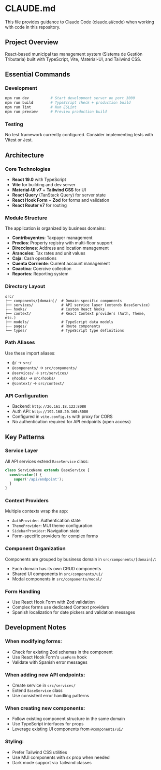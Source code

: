 # CLAUDE.md

This file provides guidance to Claude Code (claude.ai/code) when working with code in this repository.

## Project Overview
React-based municipal tax management system (Sistema de Gestión Tributaria) built with TypeScript, Vite, Material-UI, and Tailwind CSS.

## Essential Commands

### Development
```bash
npm run dev          # Start development server on port 3000
npm run build        # TypeScript check + production build  
npm run lint         # Run ESLint
npm run preview      # Preview production build
```

### Testing
No test framework currently configured. Consider implementing tests with Vitest or Jest.

## Architecture

### Core Technologies
- **React 19.0** with TypeScript
- **Vite** for building and dev server
- **Material-UI v7** + **Tailwind CSS** for UI
- **React Query** (TanStack Query) for server state
- **React Hook Form** + **Zod** for forms and validation
- **React Router v7** for routing

### Module Structure
The application is organized by business domains:
- **Contribuyentes**: Taxpayer management
- **Predios**: Property registry with multi-floor support
- **Direcciones**: Address and location management
- **Aranceles**: Tax rates and unit values
- **Caja**: Cash operations
- **Cuenta Corriente**: Current account management
- **Coactiva**: Coercive collection
- **Reportes**: Reporting system

### Directory Layout
```
src/
├── components/[domain]/  # Domain-specific components
├── services/             # API service layer (extends BaseService)
├── hooks/                # Custom React hooks
├── context/              # React Context providers (Auth, Theme, etc.)
├── models/               # TypeScript data models
├── pages/                # Route components
└── types/                # TypeScript type definitions
```

### Path Aliases
Use these import aliases:
- `@/` → `src/`
- `@components/` → `src/components/`
- `@services/` → `src/services/`
- `@hooks/` → `src/hooks/`
- `@context/` → `src/context/`

### API Configuration
- Backend: `http://26.161.18.122:8080`
- Auth API: `http://192.168.20.160:8080`
- Configured in `vite.config.ts` with proxy for CORS
- No authentication required for API endpoints (open access)

## Key Patterns

### Service Layer
All API services extend `BaseService` class:
```typescript
class ServiceName extends BaseService {
  constructor() {
    super('/api/endpoint');
  }
}
```

### Context Providers
Multiple contexts wrap the app:
- `AuthProvider`: Authentication state
- `ThemeProvider`: MUI theme configuration
- `SidebarProvider`: Navigation state
- Form-specific providers for complex forms

### Component Organization
Components are grouped by business domain in `src/components/[domain]/`:
- Each domain has its own CRUD components
- Shared UI components in `src/components/ui/`
- Modal components in `src/components/modal/`

### Form Handling
- Use React Hook Form with Zod validation
- Complex forms use dedicated Context providers
- Spanish localization for date pickers and validation messages

## Development Notes

### When modifying forms:
- Check for existing Zod schemas in the component
- Use React Hook Form's `useForm` hook
- Validate with Spanish error messages

### When adding new API endpoints:
- Create service in `src/services/`
- Extend `BaseService` class
- Use consistent error handling patterns

### When creating new components:
- Follow existing component structure in the same domain
- Use TypeScript interfaces for props
- Leverage existing UI components from `@components/ui/`

### Styling:
- Prefer Tailwind CSS utilities
- Use MUI components with sx prop when needed
- Dark mode support via Tailwind classes